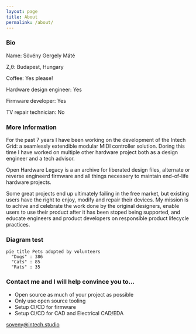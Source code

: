 ```yaml
---
layout: page
title: About
permalink: /about/
---
```

### Bio

Name: Sövény Gergely Máté

Z,θ: Budapest, Hungary

Coffee: Yes please!

Hardware design engineer: Yes

Firmware developer: Yes

TV repair technician: No

### More Information

For the past 7 years I have been working on the development of the Intech Grid: a seamlessly extendible modular MIDI controller solution. Doring this time I have worked on multiple other hardware project both as a design engineer and a tech advisor.

Open Hardware Legacy is a an archive for liberated design files, alternate or reverse engineerd firmware and all things necessery to maintain end-of-life hardware projects.

Some great projects end up ultimately failing in the free market, but existing users have the right to enjoy, modify and repair their devices. My mission is to achive and celebrate the work done by the original designers, enable users to use their product after it has been stoped being supported, and educate engineers and product developers on responsible product lifecycle practices. 

### Diagram test
```mermaid
pie title Pets adopted by volunteers
  "Dogs" : 386
  "Cats" : 85
  "Rats" : 35
```

### Contact me and I will help convince you to... 
- Open source as much of your project as possible
- Only use open source tooling
- Setup CI/CD for firmware
- Setup CI/CD for CAD and Electrical CAD/EDA

[soveny@intech.studio](mailto:soveny@intech.studio)
